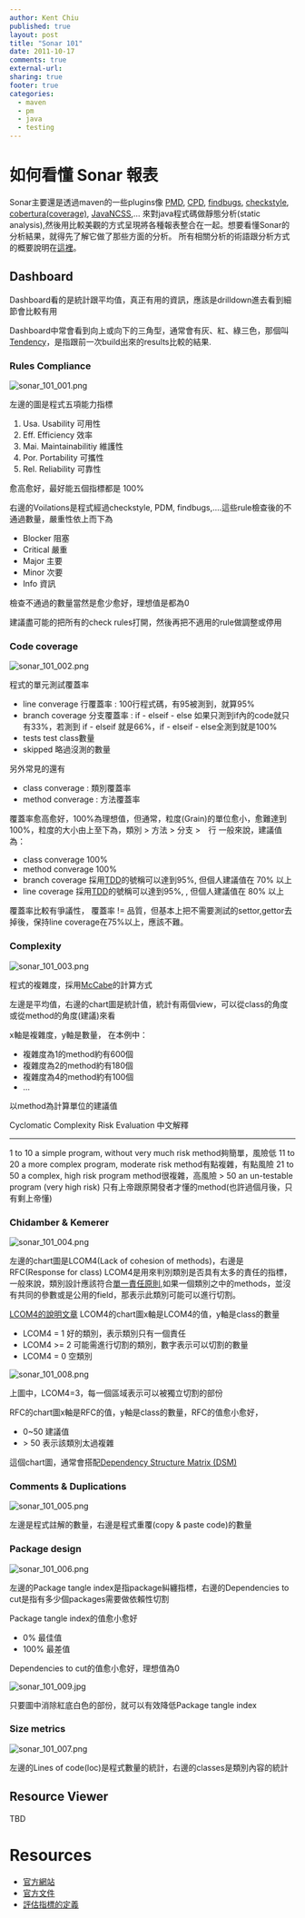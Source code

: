 ```yaml
---
author: Kent Chiu
published: true
layout: post
title: "Sonar 101"
date: 2011-10-17
comments: true
external-url:
sharing: true
footer: true
categories:
  - maven
  - pm
  - java
  - testing
---
```




如何看懂 Sonar 報表
===================

Sonar主要還是透過maven的一些plugins像
[PMD](http://maven.apache.org/plugins/maven-pmd-plugin/ "http://maven.apache.org/plugins/maven-pmd-plugin/"),
[CPD](http://maven.apache.org/plugins/maven-pmd-plugin/ "http://maven.apache.org/plugins/maven-pmd-plugin/"),
[findbugs](http://mojo.codehaus.org/findbugs-maven-plugin/ "http://mojo.codehaus.org/findbugs-maven-plugin/"),
[checkstyle](http://maven.apache.org/plugins/maven-checkstyle-plugin/ "http://maven.apache.org/plugins/maven-checkstyle-plugin/"),
[cobertura(coverage)](http://mojo.codehaus.org/cobertura-maven-plugin/ "http://mojo.codehaus.org/cobertura-maven-plugin/"),
[JavaNCSS](http://mojo.codehaus.org/javancss-maven-plugin/ "http://mojo.codehaus.org/javancss-maven-plugin/"),…
來對java程式碼做靜態分析(static
analysis),然後用比較美觀的方式呈現將各種報表整合在一起。想要看懂Sonar的分析結果，就得先了解它做了那些方面的分析。
所有相關分析的術語跟分析方式的概要說明在[這裡](http://docs.codehaus.org/display/SONAR/Metric+definitions "http://docs.codehaus.org/display/SONAR/Metric+definitions")。

Dashboard
---------

Dashboard看的是統計跟平均值，真正有用的資訊，應該是drilldown進去看到細節會比較有用

Dashboard中常會看到向上或向下的三角型，通常會有灰、紅、綠三色，那個叫[Tendency](http://docs.codehaus.org/display/SONAR/Tendencies "http://docs.codehaus.org/display/SONAR/Tendencies")，是指跟前一次build出來的results比較的結果.

### Rules Compliance

![sonar_101_001.png][sonar_101_001.png]

左邊的圖是程式五項能力指標

1.  Usa. Usability 可用性
2.  Eff. Efficiency 效率
3.  Mai. Maintainabilitiy 維護性
4.  Por. Portability 可攜性
5.  Rel. Reliability 可靠性

愈高愈好，最好能五個指標都是 100%

右邊的Voilations是程式經過checkstyle, PDM,
findbugs,….這些rule檢查後的不通過數量，嚴重性依上而下為

-   Blocker 阻塞
-   Critical 嚴重
-   Major 主要
-   Minor 次要
-   Info 資訊

檢查不通過的數量當然是愈少愈好，理想值是都為0

建議盡可能的把所有的check rules打開，然後再把不適用的rule做調整或停用

### Code coverage

![sonar_101_002.png][sonar_101_002.png]

程式的單元測試覆蓋率

-   line converage 行覆蓋率 : 100行程式碼，有95被測到，就算95%
-   branch coverage 分支覆蓋率 : if - elseif - else
    如果只測到if內的code就只有33%，若測到 if - elseif 就是66%，if -
    elseif - else全測到就是100%
-   tests test class數量
-   skipped 略過沒測的數量

另外常見的還有

-   class converage : 類別覆蓋率
-   method converage : 方法覆蓋率

覆蓋率愈高愈好，100%為理想值，但通常，粒度(Grain)的單位愈小，愈難達到100%，粒度的大小由上至下為，類別
\> 方法 \> 分支 \>　行 一般來說，建議值為：

-   class converage 100%
-   method converage 100%
-   branch coverage
    採用[TDD](http://en.wikipedia.org/wiki/Test-driven_development "http://en.wikipedia.org/wiki/Test-driven_development")的號稱可以達到95%,
    但個人建議值在 70% 以上
-   line coverage
    採用[TDD](http://en.wikipedia.org/wiki/Test-driven_development "http://en.wikipedia.org/wiki/Test-driven_development")的號稱可以達到95%,
    , 但個人建議值在 80% 以上

覆蓋率比較有爭議性， 覆蓋率 !=
品質，但基本上把不需要測試的settor,gettor去掉後，保持line
coverage在75%以上，應該不難。

### Complexity

![sonar_101_003.png][sonar_101_003.png]

程式的複雜度，採用[McCabe](http://en.wikipedia.org/wiki/Cyclomatic_complexity "http://en.wikipedia.org/wiki/Cyclomatic_complexity")的計算方式

左邊是平均值，右邊的chart圖是統計值，統計有兩個view，可以從class的角度或從method的角度(建議)來看

x軸是複雜度，y軸是數量， 在本例中：

-   複雜度為1的method約有600個
-   複雜度為2的method約有180個
-   複雜度為4的method約有100個
-   …

以method為計算單位的建議值

  Cyclomatic Complexity   Risk Evaluation                            中文解釋
  ----------------------- ------------------------------------------ ------------------------------------------------------------
  1 to 10                 a simple program, without very much risk   method夠簡單，風險低
  11 to 20                a more complex program, moderate risk      method有點複雜，有點風險
  21 to 50                a complex, high risk program               method很複雜，高風險
  \> 50                   an un-testable program (very high risk)    只有上帝跟原開發者才懂的method(也許過個月後，只有剩上帝懂)

### Chidamber & Kemerer

![sonar_101_004.png][sonar_101_004.png]

左邊的chart圖是LCOM4(Lack of cohesion of methods)，右邊是RFC(Response
for class)
LCOM4是用來判別類別是否具有太多的責任的指標，一般來說，類別設計應該符合[單一責任原則](http://wiki.kent-chiu.com/doku.php?id=prog:ood_5_principles#srp "prog:ood_5_principles"),如果一個類別之中的methods，並沒有共同的參數或是公用的field，那表示此類別可能可以進行切割。

[LCOM4的說明文章](http://www.sonarsource.org/clean-up-design-at-class-level-with-sonar/ "http://www.sonarsource.org/clean-up-design-at-class-level-with-sonar/")
LCOM4的chart圖x軸是LCOM4的值，y軸是class的數量

-   LCOM4 = 1 好的類別，表示類別只有一個責任
-   LCOM4 \>= 2 可能需進行切割的類別，數字表示可以切割的數量
-   LCOM4 = 0 空類別

![sonar_101_008.png][sonar_101_008.png]

上圖中，LCOM4=3，每一個區域表示可以被獨立切割的部份

RFC的chart圖x軸是RFC的值，y軸是class的數量，RFC的值愈小愈好，

-   0\~50 建議值
-   \> 50 表示該類別太過複雜

這個chart圖，通常會搭配[Dependency Structure Matrix
(DSM)](http://docs.codehaus.org/display/SONAR/Dependency+Structure+Matrix "http://docs.codehaus.org/display/SONAR/Dependency+Structure+Matrix")

### Comments & Duplications

![sonar_101_005.png][sonar_101_005.png]

左邊是程式註解的數量，右邊是程式重覆(copy & paste code)的數量

### Package design

![sonar_101_006.png][sonar_101_006.png]

左邊的Package tangle index是指package糾纏指標，右邊的Dependencies to
cut是指有多少個packages需要做依賴性切割

Package tangle index的值愈小愈好

-   0% 最佳值
-   100% 最差值

Dependencies to cut的值愈小愈好，理想值為0

![sonar_101_009.jpg][]

只要圖中消除紅底白色的部份，就可以有效降低Package tangle index

### Size metrics

![sonar_101_007.png][sonar_101_007.png]

左邊的Lines of code(loc)是程式數量的統計，右邊的classes是類別內容的統計

Resource Viewer
---------------

TBD

Resources
=========

-   [官方網站](http://www.sonarsource.org/ "http://www.sonarsource.org/")
-   [官方文件](http://docs.codehaus.org/display/SONAR/Use+Sonar "http://docs.codehaus.org/display/SONAR/Use+Sonar")
-   [評估指標的定義](http://docs.codehaus.org/display/SONAR/Metric+definitions "http://docs.codehaus.org/display/SONAR/Metric+definitions")





[sonar_101_001.png]: http://blog.kent-chiu.com/images/2011-10-17/sonar_101_001.png
[sonar_101_002.png]: http://blog.kent-chiu.com/images/2011-10-17/sonar_101_002.png
[sonar_101_003.png]: http://blog.kent-chiu.com/images/2011-10-17/sonar_101_003.png
[sonar_101_004.png]: http://blog.kent-chiu.com/images/2011-10-17/sonar_101_004.png
[sonar_101_008.png]: http://blog.kent-chiu.com/images/2011-10-17/sonar_101_008.png
[sonar_101_005.png]: http://blog.kent-chiu.com/images/2011-10-17/sonar_101_005.png
[sonar_101_006.png]: http://blog.kent-chiu.com/images/2011-10-17/sonar_101_006.png
[sonar_101_009.jpg]: http://blog.kent-chiu.com/images/2011-10-17/sonar_101_009.jpg
[sonar_101_007.png]: http://blog.kent-chiu.com/images/2011-10-17/sonar_101_007.png

